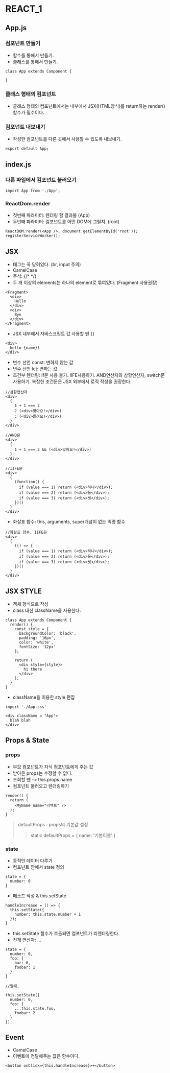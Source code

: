 REACT_1
===================

App.js
--------------

### 컴포넌트 만들기

<p>

* 함수를 통해서 만들기.
* 클래스를 통해서 만들기.

~~~~~~~~~~~~~~~~~~
class App extends Component {

}
~~~~~~~~~~~~~~~~~~

</p>

### 클래스 형태의 컴포넌트

<p>

* 클래스 형태의 컴포넌트에서는 내부에서 JSX(HTML양식)를 return하는 render() 함수가 필수이다.

</p>

### 컴포넌트 내보내기

<p>

* 작성한 컴포넌트를 다른 곳에서 사용할 수 있도록 내보내기.

~~~~~~~~~~~~~~~~~~
export default App;
~~~~~~~~~~~~~~~~~~

</p>

index.js
-----------------

### 다른 파일에서 컴포넌트 불러오기

<p>

~~~~~~~~~~~~~~~~~~
import App from './App';
~~~~~~~~~~~~~~~~~~

</p>

### ReactDom.render

<p>

* 첫번째 파라미터: 렌더링 할 결과물 (App)
* 두번째 파라미터: 컴포넌트를 어떤 DOM에 그릴지. (root)

~~~~~~~~~~~~~~~~~~
ReactDOM.render(<App />, document.getElementById('root'));
registerServiceWorker();
~~~~~~~~~~~~~~~~~~

</p>

JSX
------------------

* 태그는 꼭 닫혀있다. (br, input 주의)
* CamelCase
* 주석: {/* */}
* 두 개 이상의 elements는 하나의 element로 묶여있다. (Fragment 사용권장)

~~~~~~~~~~~~~~~~~~
<Fragment>
  <div>
    Hello
  </div>
  <div>
    Bye
  </div>
</Fragment>
~~~~~~~~~~~~~~~~~~

* JSX 내부에서 자바스크립트 값 사용할 땐 {}

~~~~~~~~~~~~~~~~~~
<div>
  hello {name}!
</div>
~~~~~~~~~~~~~~~~~~

* 변수 선언 const: 변하지 않는 값
* 변수 선언 let: 변하는 값
* 조건부 렌더링: if문 사용 불가. IIFE사용하기. AND연산자와 삼항연산자, switch문 사용하기. 복잡한 조건문은 JSX 외부에서 로직 작성을 권장한다.

~~~~~~~~~~~~~~~~~~
//삼항연산자
<div>
  {
    1 + 1 === 2 
    ? (<div>맞아요!</div>)
    : (<div>틀려요!</div>)
  }
</div>
~~~~~~~~~~~~~~~~~~

~~~~~~~~~~~~~~~~~~
//AND문
<div>
  {
    1 + 1 === 2 && (<div>맞아요!</div>)
  }
</div>
~~~~~~~~~~~~~~~~~~


~~~~~~~~~~~~~~~~~~
//IIFE문
<div>
  {
    (function() {
      if (value === 1) return (<div>하나</div>);
      if (value === 2) return (<div>둘</div>);
      if (value === 3) return (<div>셋</div>);
    })()
  }
</div>
~~~~~~~~~~~~~~~~~~

* 화살표 함수: this, arguments, super개념이 없는 익명 함수

~~~~~~~~~~~~~~~~~~
//화살표 함수, IIFE문
<div>
  {
    (() => {
      if (value === 1) return (<div>하나</div>);
      if (value === 2) return (<div>둘</div>);
      if (value === 3) return (<div>셋</div>);
    })()
  }
</div>
~~~~~~~~~~~~~~~~~~

JSX STYLE
---------------------

* 객체 형식으로 작성
* class 대신 className을 사용한다.

~~~~~~~~~~~~~~~~~~
class App extends Component {
  render() {
    const style = {
      backgroundColor: 'black',
      padding: '16px',
      color: 'white',
      fontSize: '12px'
    };

    return (
      <div style={style}>
        hi there
      </div>
    );
  }
}
~~~~~~~~~~~~~~~~~~

* className을 이용한 style 편집

~~~~~~~~~~~~~~~~~~
import './App.css'

<div className = "App">
  blah blah
</div>   
~~~~~~~~~~~~~~~~~~

Props & State
-----------------------

### props

* 부모 컴포넌트가 자식 컴포넌트에게 주는 값
* 받아온 props는 수정할 수 없다.
* 조회할 땐 -> this.props.name
* 컴포넌트 불러오고 렌더링하기

~~~~~~~~~~~~~~~~~~~~~~~~
render() {
  return (
    <MyName name="리액트" />
  );
}
~~~~~~~~~~~~~~~~~~~~~~~~


> defaultProps : props의 기본값 설정
>> static defaultProps = {
>>    name: '기본이름'
>> }

### state

* 동적인 데이터 다루기
* 컴포넌트 안에서 state 정의

~~~~~~~~~~~~~~~~~~~~~~
state = {
  number: 0
}
~~~~~~~~~~~~~~~~~~~~~~

* 메소드 작성 & this.setState

~~~~~~~~~~~~~~~~~~~~~~
handleIncrease = () => {
  this.setState({
    number: this.state.number + 1
  });
}
~~~~~~~~~~~~~~~~~~~~~~

* this.setState 함수가 호출되면 컴포넌트가 리렌더링한다.
* 전개 연산자: ...

~~~~~~~~~~~~~~~~~~~~~~
state = {
  number: 0,
  foo: {
    bar: 0,
    foobar: 1
  }
}

//일때, 

this.setState({
  number: 0,
  foo: {
    ...this.state.foo,
    foobar: 2
  }
});
~~~~~~~~~~~~~~~~~~~~~~

Event 
--------------------

* CamelCase
* 이벤트에 전달해주는 값은 함수이다.

~~~~~~~~~~~~~~~~~~~~~~
<button onClick={this.handleIncrease}>+</button>
~~~~~~~~~~~~~~~~~~~~~~
        